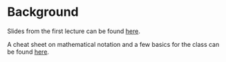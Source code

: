 # Background

Slides from the first lecture can be found [here](https://github.com/CogSciPrag/Understanding-LLMs-course/tree/main/understanding-llms/lectures/slides/01-introduction.pdf).

A cheat sheet on mathematical notation and a few basics for the class can be found [here](https://github.com/CogSciPrag/Understanding-LLMs-course/tree/main/understanding-llms/lectures/slides/cheat-sheet-notation-algebra.pdf).